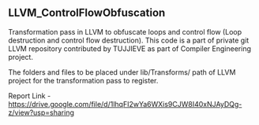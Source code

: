 ## LLVM_ControlFlowObfuscation
Transformation pass in LLVM to obfuscate loops and control flow (Loop destruction and control flow destruction). This code is a part of private git LLVM repository contributed by TUJJIEVE as part of Compiler Engineering project.

The folders and files to be placed under lib/Transforms/ path of LLVM project for the transformation pass to register.

Report Link - https://drive.google.com/file/d/1lhqFI2wYa6WXis9CJW8I40xNJAyDQg-z/view?usp=sharing
